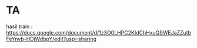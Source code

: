 # TA

hasil train : https://docs.google.com/document/d/1z3O0LHPC2KIdChHxuQ9WEJaZZutbFeYnvb-HDjWdbpY/edit?usp=sharing
